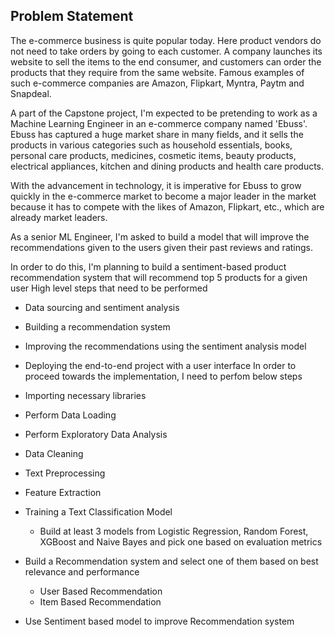 ## Problem Statement
The e-commerce business is quite popular today. Here product vendors do not need to take orders by going to each customer. A company launches its website to sell the items to the end consumer, and customers can order the products that they require from the same website. Famous examples of such e-commerce companies are Amazon, Flipkart, Myntra, Paytm and Snapdeal.

A part of the Capstone project, I'm expected to be pretending to work as a Machine Learning Engineer in an e-commerce company named 'Ebuss'. Ebuss has captured a huge market share in many fields, and it sells the products in various categories such as household essentials, books, personal care products, medicines, cosmetic items, beauty products, electrical appliances, kitchen and dining products and health care products.

With the advancement in technology, it is imperative for Ebuss to grow quickly in the e-commerce market to become a major leader in the market because it has to compete with the likes of Amazon, Flipkart, etc., which are already market leaders.

As a senior ML Engineer, I'm asked to build a model that will improve the recommendations given to the users given their past reviews and ratings.

In order to do this, I'm planning to build a sentiment-based product recommendation system that will recommend top 5 products for a given user
High level steps that need to be performed

- Data sourcing and sentiment analysis
- Building a recommendation system
- Improving the recommendations using the sentiment analysis model
- Deploying the end-to-end project with a user interface
In order to proceed towards the implementation, I need to perfom below steps

- Importing necessary libraries
- Perform Data Loading
- Perform Exploratory Data Analysis
- Data Cleaning
- Text Preprocessing
- Feature Extraction
- Training a Text Classification Model
  - Build at least 3 models from Logistic Regression, Random Forest, XGBoost and Naive Bayes and pick one based on evaluation metrics
- Build a Recommendation system and select one of them based on best relevance and performance
  - User Based Recommendation
  - Item Based Recommendation
- Use Sentiment based model to improve Recommendation system

